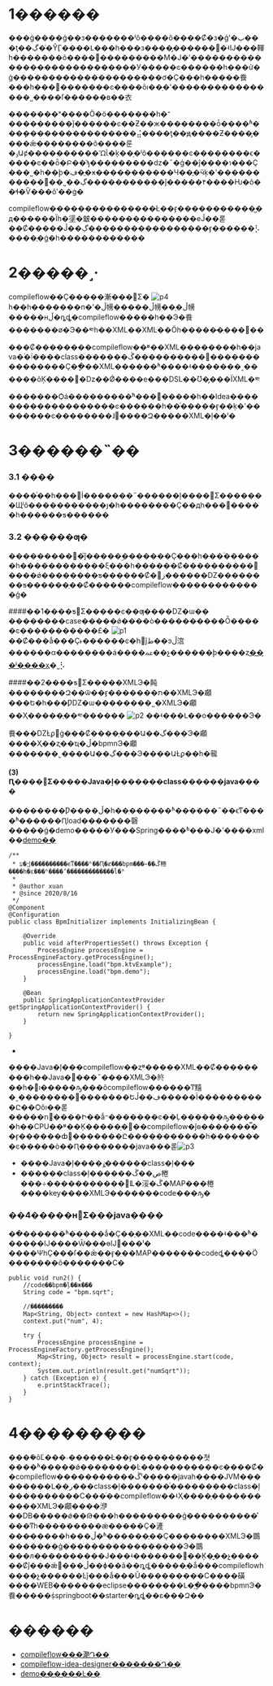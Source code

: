 # 1������

���ǵ����ǵ��з�������ʲô����ô����Ȼ�з�ģʽ�ٻ���ţ��ڲ�ͬ�ŶӶ����Լ���һ���з����̡�������ʵĲ���䡣һ�������õ����󣬽���������Ϻ�Ϳ�ʼ����������������������������У�����ͼ������һ���ử�ġ���������������������ơ�Ҫ���һ�����飬���һ���߼�������ͼ����õı��ַ�ʽ����������������˽����ľ������в��衣

�������ˣ����Ӧ�ö�������һ�־���������ǰ������ͼ��Ƶ��ж��������ȱ����ʱ���ܻ����������������⣬����ƫ��ԭ����Ƶ����̡����ǣ��������õ����룬�ٶԱȼ����������ᾪ̾�ķ��֣�ʲô������ͼ��������ϵ�����ͼ��ȫ�Բ��ϡ���������ǳ�˵�ģ��ĵ����ɿ���Ҫ���˽�һ��ϸ�ڣ�ֱ�ӿ�����������Ч��ֱ�ӵķ�ʽ�����������ڲ��˽��߼�����������ǰ�����۴����Ƕ�ô��ɬ�Ѷ���ôʹ��ġ�

compileflow���������������̵Ŀ��ӻ�����������̺�д������Ϊһ�塣�㿴�������̣��������еĴ��롣��Ȼ�����Ĵ��ڲ�����������������ӻ������⡣����ֻ�ǵ�һ������������

# 2�����˼·

compileflow��Ҫ�����漸���׶Σ�
![p4](p4.png)
һ��һ�������п�ʼ�ڵ㡢�����ڵ㡢��֧�ڵ㡢����ִ�нڵ�ȵȡ�compileflow�����һ��Э�飬�������ø�Э��༭һ��XML��XML��Ӧһ�����̵�ִ���߼�����Ȼ��������compileflow��ʶ��XML��������һ��java�࣬�ٱ����class�������ڴ����������󻺴���������������Ҫִ��ָ��XML������ʱ����ʵ����ִ���˱������õĶ����ࡣ�ǲ��Ǿ����е���DSL��Ʊ�̡���ΪXML�༭�������Ѻá���������ͬʱ���׿�����һ��Idea�������������������ͼ������һ��ͨ�����ӻ��ķ�ʽ��������ͼ��������ɺ󣬾����Զ�����XML�ļ��ˡ�

# 3������˵��

### 3.1 ����

����ͨ��һ���򵥵İ�������˵������ļ����׶Σ�������Щʲô�����������յ�һ��������Ҫ��дһ���߼�����һ������ƽ������

### 3.2 ������ƣ�

���������󣬰�֮ǰ�����ۣ�������Ҫ���һ���࣬������һ������������ξ���һ������Ȼ����������߼����ǿ��������ƽ������Ȼ�󷵻ز������Ǳ��������ƽ������ֵ��Ȼ������compileflow�������������ģ�

####��1����ƽ׶Σ�����ͼ��ƣ����Ǳ�ѡ��
��������case�����ǿ����ò����������Ȱ�����ͼ�����������£�
![p1](p1.png)
��Ȼ���ǻ���Ҫ˫������ͼ�հ׵ĵط��ͽڵ㴦������α��������á����ﲻ��չ������ϸ����ȥ[���ʲ����ҳ](https://github.com/alibaba/compileflow-idea-designer)�˽⡣

####��2����ƽ׶Σ�����XMLЭ�飩
��������Զ��ѿ��ӻ�������ת��XMLЭ�顣���Ե�һ���ǷǱ�ѡ��������˽�XMLЭ�顣��Ҳ�����ֶ��༭������
![p2](p2.png)
��ʵ���Լ��о������Э�飬���ǱȽϼ򵥵ġ���Ȼ����֧���Ա��ڲ���Э�顣����Ҳ��ȥ֧��ҵ�ڵ�bpmnЭ�顣�������˾����Ա��ڲ���Э����ԱȽϼ��һ�㡣

#### (3) Ԥ����׶Σ�����Java�ļ�������class������java����

��������Ƿ����ڵ�һ��ִ������ʱ������˵��ϵͳ����ʱ������Ԥload�������磬�����ǵ�demo�����У���Spring����ʱ���Ϳ�ʼ����xml��[demo��ַ](https://github.com/xuan698400/compileflow_demo)

```
/**
 * ע�⣺����������ϵͳ����ʱ��Ԥ�ȼ���bpm���̵��ڴ棬��ֹ��һ�ε���ʱ����ʼ�������������ĺ�ʱ
 *
 * @author xuan
 * @since 2020/8/16
 */
@Component
@Configuration
public class BpmInitializer implements InitializingBean {

    @Override
    public void afterPropertiesSet() throws Exception {
        ProcessEngine processEngine = ProcessEngineFactory.getProcessEngine();
        processEngine.load("bpm.ktvExample");
        processEngine.load("bpm.demo");
    }

    @Bean
    public SpringApplicationContextProvider getSpringApplicationContextProvider() {
        return new SpringApplicationContextProvider();
    }

}
```

*
����Java�ļ���compileflow��ȥʶ�����XML��Ȼ���������һ��Java�ࡣ���˵����XMLЭ�鿴��һ�ּ򵥵ı�����ԡ���ôcompileflow������ͳ䵱�˱��������߼�������ԵĴ��ڣ�����Ϊ����������Ը��Ѻõı��롣�����ո߼����Ի��ǻᱻ�������ͼ��Ļ������ԡ������һ��CPU��ʶ��Ķ�����ָ���compileflow�ǰѳ�������̿��ӻ������ȸ߼�������Ը�����������һ��������ͼ�����ò��Ԥ��������java���롣![p3](p3.png)
* ����Java�ļ����ٶ�̬�����class�ļ���
* ������class�ļ������ص��ڴ棬���÷�����������󣬻Ỻ�浽�ڴ�MAP���棬����key����XMLЭ�������code���ԡ�

### ��4�����н׶Σ�ִ��java����

��ִ������ʱ�����ǻ�Ҫ��ָ��XML��code����ʵ���ʱ������Ĳ����Ѿ���ɵĲ���ˡ�
����ΨһҪ���ľ��ǣ��ӻ���MAP�������codeȡ����Ӧ����ִ���õ�������С�

```
public void run2() {
    //code��bpm�ļ��ж���
    String code = "bpm.sqrt";

    //ִ�����̵����
    Map<String, Object> context = new HashMap<>();
    context.put("num", 4);

    try {
        ProcessEngine processEngine = ProcessEngineFactory.getProcessEngine();
        Map<String, Object> result = processEngine.start(code, context);
        System.out.println(result.get("numSqrt"));
    } catch (Exception e) {
        e.printStackTrace();
    }
}
```

# 4���������

����ܺõĽ���˴������̵Ŀ��ӻ����������쳣����ʱ�����ǿ��������Ŀ�����������ͼ����Ȼ��compileflow�����������ڴˡ�����javaһ����JVM���������Լ��ر���class�ļ�������ͨ���������class�ļ����������С���ͬ��compileflow��ʵҲ����֧�����������XMLЭ�顣����洢��DB�����ǿ��Թ���һ���������ģ����������̽���ͳһ���������ǽ�����Ҫ�滻���̵�����һ���ڵ�ʱ������ֻ��Ҫ��������XMLЭ�鵽�������ģ�����������������Э�鵽���л����������Ϳ���ʵ�������߼��Ķ�̬��չ������Ȼǰ���ǽڵ���߼��ɸ��ã��ȵȡ�����ֻ�ǻ���compileflowһ����չ������Ŀǰ���ǻ���Ŭ���������С����磺����WEB�������eclipse��������Լ�֧�ָ����bpmnЭ�飬�����ṩspringboot��starter�ȵȡ��ε���Զ��

# ������

* [compileflow���濪Դ��ַ](https://github.com/alibaba/compileflow)
* [compileflow-idea-designer�������Դ��ַ](https://github.com/alibaba/compileflow-idea-designer)
* [demo������Ŀ��ַ](https://github.com/xuan698400/compileflow_demo)
